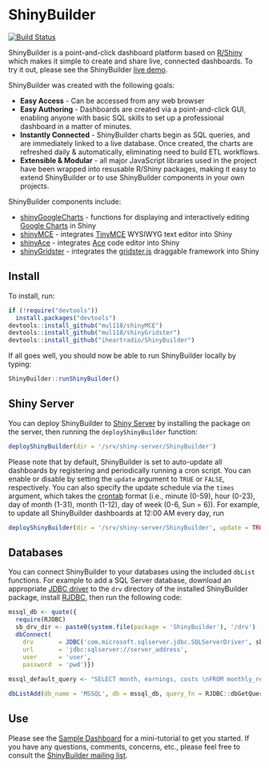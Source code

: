 # ShinyBuilder

[![Build Status](https://travis-ci.org/iheartradio/ShinyBuilder.svg?branch=master)](https://travis-ci.org/iheartradio/ShinyBuilder)

ShinyBuilder is a point-and-click dashboard platform based on [R/Shiny](http://www.rstudio.com/shiny/) which makes it simple to create and share live, connected dashboards. To try it out, please see the ShinyBuilder [live demo](https://iheart.shinyapps.io/ShinyBuilder).

ShinyBuilder was created with the following goals:
* __Easy Access__ - Can be accessed from any web browser  
* __Easy Authoring__ - Dashboards are created via a point-and-click GUI, enabling anyone with basic SQL skills to set up a professional dashboard in a matter of minutes.  
* __Instantly Connected__ - ShinyBuilder charts begin as SQL queries, and are immediately linked to a live database.  Once created, the charts are refreshed daily & automatically, eliminating need to build ETL workflows.  
* __Extensible & Modular__ - all major JavaScript libraries used in the project have been wrapped into resusable R/Shiny packages, making it easy to extend ShinyBuilder or to use ShinyBuilder components in your own projects.  

ShinyBuilder components include:
* [shinyGoogleCharts](https://github.com/mul118/shinyGoogleCharts) - functions for displaying and interactively editing [Google Charts](https://developers.google.com/chart/) in Shiny 
* [shinyMCE](https://github.com/mul118/shinyMCE) - integrates [TinyMCE](http://www.tinymce.com/index.php) WYSIWYG text editor into Shiny
* [shinyAce](https://github.com/trestletech/shinyAce) - integrates [Ace](http://ace.c9.io/#nav=about) code editor into Shiny
* [shinyGridster](https://github.com/wch/shiny-gridster) - integrates the [gridster.js](http://gridster.net/) draggable framework into Shiny


## Install 

To install, run:

```r
if (!require("devtools"))
  install.packages("devtools")
devtools::install_github("mul118/shinyMCE")
devtools::install_github("mul118/shinyGridster")
devtools::install_github("iheartradio/ShinyBuilder")
```

If all goes well, you should now be able to run ShinyBuilder locally by typing:

```r
ShinyBuilder::runShinyBuilder()
```

## Shiny Server 

You can deploy ShinyBuilder to [Shiny Server](http://www.rstudio.com/shiny/server/) by installing the package on the server, then running the `deployShinyBuilder` function:

```r
deployShinyBuilder(dir = '/srv/shiny-server/ShinyBuilder')
```

Please note that by default, ShinyBuilder is set to auto-update all dashboards by registering and periodically running a cron script.  You can enable or disable by setting the `update` argument to `TRUE` or `FALSE`, respectively.  You can also specify the update schedule via the `times` argument, which takes the [crontab](http://www.adminschoice.com/crontab-quick-reference/) format (i.e., minute (0-59), hour (0-23), day of month (1-31), month (1-12), day of week (0-6, Sun = 6)). For example, to update all ShinyBuilder dashboards at 12:00 AM every day, run

```r
deployShinyBuilder(dir = '/srv/shiny-server/ShinyBuilder', update = TRUE, times = c(0, 0, "*", "*", "*"))
```

## Databases

You can connect ShinyBuilder to your databases using the included `dbList` functions. For example to add a SQL Server database, download an appropriate [JDBC driver](http://msdn.microsoft.com/en-us/sqlserver/aa937724.aspx) to the `drv` directory of the installed ShinyBuilder package, install [RJDBC](http://cran.r-project.org/web/packages/RJDBC/index.html), then run the following code:

```r
mssql_db <- quote({
  require(RJDBC)
  sb_drv_dir <- paste0(system.file(package = 'ShinyBuilder'), '/drv')
  dbConnect(
    drv       = JDBC('com.microsoft.sqlserver.jdbc.SQLServerDriver', sb_drv_dir), 
    url       = 'jdbc:sqlserver://server_address', 
    user      = 'user', 
    password  = 'pwd')})
    
mssql_default_query <- "SELECT month, earnings, costs \nFROM monthly_reports_table"

dbListAdd(db_name = 'MSSQL', db = mssql_db, query_fn = RJDBC::dbGetQuery, default_query = mssql_default_query)
```

## Use

Please see the [Sample Dashboard](https://iheart.shinyapps.io/ShinyBuilder) for a mini-tutorial to get you started. If you have any questions, comments, concerns, etc., please feel free to consult the [ShinyBuilder mailing list](https://groups.google.com/forum/#!forum/shinybuilder). 



    